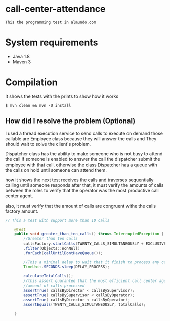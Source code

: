 # call-center-attendance
    This the programming test in almundo.com

# System requirements

- Java  1.8
- Maven 3

# Compilation
It shows the tests with the prints to show how it works

```shell
$ mvn clean && mvn -U install

```


## How did I resolve the problem (Optional)

I used a thread execution service to send calls to execute on demand
those callable are Employee class because they will answer the calls and They should
wait to solve the client's problem.

Dispatcher class has the ability to make someone who is not busy to attend the call
if someone is enabled to answer the call the dispatcher submit the employee with that call, 
otherwise the class Dispatcher has a queue with the calls on hold until someone can attend them.

how it shows the next test receives the calls and traverses sequentially calling until someone responds
after that, it must verify the amounts of calls between the roles to verify that the operator was the
most productive call center agent.

also, it must verify that the amount of calls are congruent withe the calls factory amount.

```java
// This a test with support more than 10 calls

    @Test
	public void greater_than_ten_calls() throws InterruptedException {
		//Greater than ten calls
		callsFactory.startCalls(TWENTY_CALLS_SIMULTANEOUSLY + EXCLUSIVE).stream().sequential()
		.filter(Objects::nonNull)
		.forEach(callUntilDontHaveQueue());

		//This a minimal delay to wait that it finish to process any call
		TimeUnit.SECONDS.sleep(DELAY_PROCESS);
		
		calculateTotalCalls();
		//this assert guarantee that the most efficient call center agent is the operator with major 
		//amount of calls processed 
		assertTrue( callsByDirector < callsBySupervisor);
		assertTrue( callsBySupervisor < callsByOperator);
		assertTrue( callsByDirector < callsByOperator);
		assertEquals(TWENTY_CALLS_SIMULTANEOUSLY, totalCalls);

	}
```

